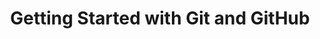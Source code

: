 ---
layout: workshop
category: workshop
title: "Getting Started with Git and GitHub"
time: 10:00 AM - 1:00 PM PST
human_date: "April 14"
year: 2025
location: UC Santa Barbara Library, Room 2509
instructors:
helpers:
pre_workshop_survey:
post_workshop_survey:
shoreline_url: "https://tinyurl.com/ucsbcarp-s25-git-w"
lesson_url:
description: "In this beginner-friendly workshop, you'll learn the basics of Git, a powerful command line tool for tracking changes in coding projects, and GitHub, a web-based platform for sharing and collaborating on code. We'll guide you through setting up a Git project, making and tracking changes, exploring revision history, and sharing your work on GitHub.
<br><br>
This workshop is designed for those with little or no prior experience with Git or GitHub. While no Git knowledge is required, some familiarity with the command line is recommended."
---
